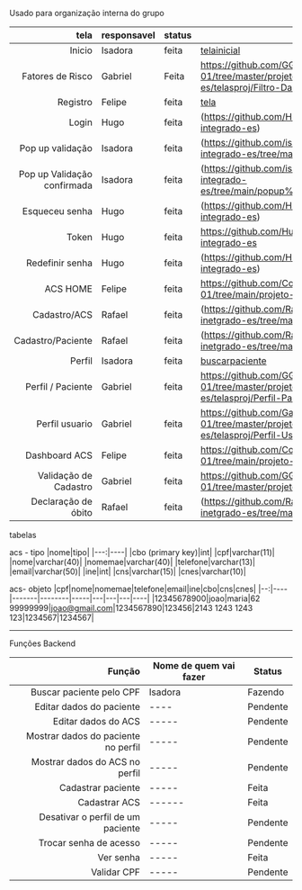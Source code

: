 Usado para organização interna do grupo

| tela | responsavel |status|acesso|
|-----:|-----------|----------|---|
|Inicio|Isadora| feita|[telainicial](https://github.com/isadora-yasmim/projeto-integrado-es/tree/f11f4e9285fe66c742d8d2fc60cbbba2669f677b/telainicial)|
|Fatores de Risco|Gabriel|Feita|https://github.com/GGabrielRodrigues/ip-2024-01/tree/master/projeto-integrador-es/telasproj/Filtro-Dashboard-ACS|
|Registro|Felipe|feita|[tela](https://github.com/Coto-nete/ip-2024-01/tree/46047ba964bf086b3f7ae58b5a1b7790b49c8130/projeto-integrado-es/TelaInicio)|
|Login| Hugo |feita|(https://github.com/HugoPBorges/projeto-integrado-es)|
|Pop up validação|Isadora|feita|(https://github.com/isadora-yasmim/projeto-integrado-es/tree/main/popup%20%20validacao)|
|Pop up Validação confirmada|Isadora|feita|(https://github.com/isadora-yasmim/projeto-integrado-es/tree/main/popup%20valida%C3%A7%C3%A3o)|
|Esqueceu senha | Hugo |feita|(https://github.com/HugoPBorges/projeto-integrado-es)|
|Token |Hugo|feita|https://github.com/HugoPBorges/projeto-integrado-es|
|Redefinir senha| Hugo|feita|(https://github.com/HugoPBorges/projeto-integrado-es)|
|ACS HOME|Felipe|feita|https://github.com/Coto-nete/ip-2024-01/tree/main/projeto-integrado-es/tela%201|
|Cadastro/ACS |Rafael|feita|(https://github.com/RafaelFernandes1112/projeto-inetgrado-es/tree/main/tela1)|
|Cadastro/Paciente|Rafael|feita|(https://github.com/RafaelFernandes1112/projeto-inetgrado-es/tree/main/tela2)|
|Perfil|Isadora|feita|[buscarpaciente](https://github.com/isadora-yasmim/projeto-integrado-es/tree/f11f4e9285fe66c742d8d2fc60cbbba2669f677b/buscapacientes)|
|Perfil / Paciente| Gabriel |feita|https://github.com/GGabrielRodrigues/ip-2024-01/tree/master/projeto-integrador-es/telasproj/Perfil-Pacientes|
|Perfil usuario| Gabriel |feita|https://github.com/GabrielRodrigues/ip-2024-01/tree/master/projeto-integrador-es/telasproj/Perfil-Usu%C3%A1rio|
|Dashboard ACS|Felipe|feita|https://github.com/Coto-nete/ip-2024-01/tree/main/projeto-integrado-es/tela%202|
|Validação de Cadastro| Gabriel | feita | https://github.com/GGabrielRodrigues/ip-2024-01/tree/master/projeto-integrador-es/telasproj |
|Declaração de óbito| Rafael | feita |(https://github.com/RafaelFernandes1112/projeto-inetgrado-es/tree/main/tela3)|



tabelas 


acs - tipo
|nome|tipo|
|---:|----|
|cbo (primary key)|int| 
|cpf|varchar(11)|
|nome|varchar(40)|
|nomemae|varchar(40)|
|telefone|varchar(13)|
|email|varchar(50)|
|ine|int|
|cns|varchar(15)|
|cnes|varchar(10)|



acs- objeto
|cpf|nome|nomemae|telefone|email|ine|cbo|cns|cnes|
|--:|----|-------|--------|-----|---|---|---|----|
|12345678900|joao|maria|62 99999999|joao@gmail.com|1234567890|123456|2143 1243 1243 123|1234567|1234567|

-----------------

Funções Backend

|Função|Nome de quem vai fazer|Status|
|-----:|----------------------|------|
|Buscar paciente pelo CPF | Isadora|Fazendo|
|Editar dados do paciente | ---- |Pendente|
|Editar dados do ACS| ----- |Pendente|
|Mostrar dados do paciente no perfil| ----- |Pendente|
|Mostrar dados do ACS no perfil| ----- |Pendente|
|Cadastrar paciente| ----- |Feita|
|Cadastrar ACS| ------ |Feita|
|Desativar o perfil de um paciente| ----- |Pendente|
|Trocar senha de acesso| ----- |Pendente|
|Ver senha| ----- |Feita|
|Validar CPF| ----- |Pendente|
